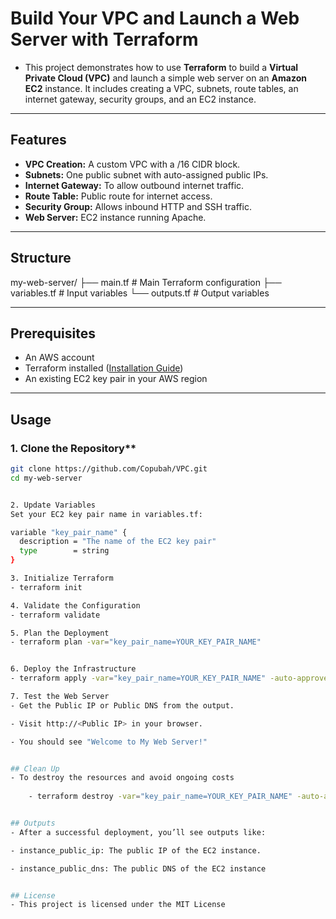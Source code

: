 # Build Your VPC and Launch a Web Server with Terraform

- This project demonstrates how to use **Terraform** to build a **Virtual Private Cloud (VPC)** and launch a simple web server on an **Amazon EC2** instance. It includes creating a VPC, subnets, route tables, an internet gateway, security groups, and an EC2 instance.

---

## Features
- **VPC Creation:** A custom VPC with a /16 CIDR block.
- **Subnets:** One public subnet with auto-assigned public IPs.
- **Internet Gateway:** To allow outbound internet traffic.
- **Route Table:** Public route for internet access.
- **Security Group:** Allows inbound HTTP and SSH traffic.
- **Web Server:** EC2 instance running Apache.

---

## Structure
my-web-server/
├── main.tf # Main Terraform configuration
├── variables.tf # Input variables
└── outputs.tf # Output variables



---

##  Prerequisites
- An AWS account
- Terraform installed ([Installation Guide](https://developer.hashicorp.com/terraform/tutorials/aws-get-started/install-cli))
- An existing EC2 key pair in your AWS region

---

##  Usage

### 1. Clone the Repository**
```bash
git clone https://github.com/Copubah/VPC.git
cd my-web-server


2. Update Variables
Set your EC2 key pair name in variables.tf:

variable "key_pair_name" {
  description = "The name of the EC2 key pair"
  type        = string
}

3. Initialize Terraform
- terraform init

4. Validate the Configuration
- terraform validate

5. Plan the Deployment
- terraform plan -var="key_pair_name=YOUR_KEY_PAIR_NAME"


6. Deploy the Infrastructure
- terraform apply -var="key_pair_name=YOUR_KEY_PAIR_NAME" -auto-approve

7. Test the Web Server
- Get the Public IP or Public DNS from the output.

- Visit http://<Public IP> in your browser.

- You should see "Welcome to My Web Server!"


## Clean Up 
- To destroy the resources and avoid ongoing costs
  
    - terraform destroy -var="key_pair_name=YOUR_KEY_PAIR_NAME" -auto-approve


## Outputs
- After a successful deployment, you’ll see outputs like:

- instance_public_ip: The public IP of the EC2 instance.

- instance_public_dns: The public DNS of the EC2 instance


## License
- This project is licensed under the MIT License

